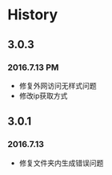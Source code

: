 # History

## 3.0.3
### 2016.7.13 PM
- 修复外网访问无样式问题
- 修改ip获取方式

## 3.0.1 
### 2016.7.13
- 修复文件夹内生成错误问题 
